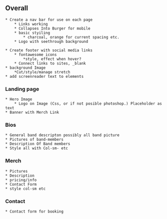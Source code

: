 ## Overall
    * Create a nav bar for use on each page
        * Links working
        * Collapses Into Burger for mobile
        * basic styiling
            * charcoal, orange for current spacing etc.
        * Logo with seethrough background

    * Create footer with social media links 
        * fontawesome icons
            *style, effect when hover?
        * Connect links to sites, _blank
    * background Image 
        *Cut/style/manage stretch
    * add screenreader text to elements
### Landing page
    * Hero Image    
        * Logo on Image (Css, or if not posible photoshop.) Placeholder as text
    * Banner with Merch Link

### Bios 
    * General band descripton possibly all band picture
    * Pictures of band-members
    * Description Of Band members
    * Style all with Col-sm- etc 

### Merch
    * Pictures 
    * Description
    * pricing/info
    * Contact Form
    * style col-sm etc

### Contact
    * Contact form for booking
